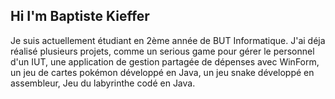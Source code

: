 ## Hi I'm Baptiste Kieffer

Je suis actuellement étudiant en 2ème année de BUT Informatique.
J'ai déja réalisé plusieurs projets, comme un serious game pour gérer le personnel d'un IUT, une application de gestion partagée de dépenses avec WinForm, un jeu de cartes pokémon développé en Java, un jeu snake développé en assembleur, Jeu du labyrinthe codé en Java.


<!--
**baptiste100/baptiste100** is a ✨ _special_ ✨ repository because its `README.md` (this file) appears on your GitHub profile.

Here are some ideas to get you started:

- 🔭 I’m currently working on ...
- 🌱 I’m currently learning ...
- 👯 I’m looking to collaborate on ...
- 🤔 I’m looking for help with ...
- 💬 Ask me about ...
- 📫 How to reach me: ...
- 😄 Pronouns: ...
- ⚡ Fun fact: ...
-->
